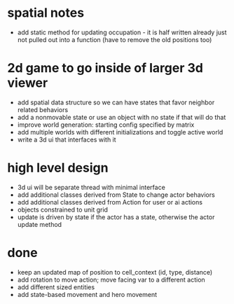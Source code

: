 # spatial notes
* add static method for updating occupation - it is half written already just not pulled out into a function (have to remove the old positions too)

# 2d game to go inside of larger 3d viewer
* add spatial data structure so we can have states that favor neighbor related behaviors 
* add a nonmovable state or use an object with no state if that will do that
* improve world generation: starting config specified by matrix 
* add multiple worlds with different initializations and toggle active world
* write a 3d ui that interfaces with it 

# high level design
* 3d ui will be separate thread with minimal interface
* add additional classes derived from State to change actor behaviors
* add additional classes derived from Action for user or ai actions 
* objects constrained to unit grid
* update is driven by state if the actor has a state, otherwise the actor update method 

# done
* keep an updated map of position to cell_context (id, type, distance)
* add rotation to move action; move facing var to a different action 
* add different sized entities
* add state-based movement and hero movement


